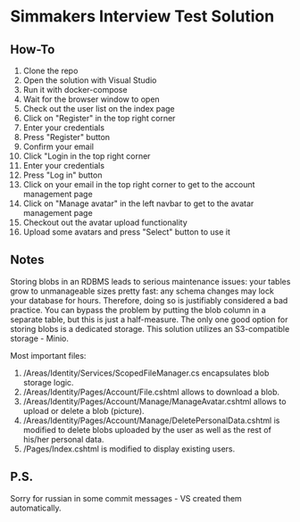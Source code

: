 # Simmakers Interview Test Solution

## How-To

1. Clone the repo
2. Open the solution with Visual Studio
3. Run it with docker-compose
4. Wait for the browser window to open
5. Check out the user list on the index page
6. Click on "Register" in the top right corner
7. Enter your credentials
8. Press "Register" button
9. Confirm your email
10. Click "Login in the top right corner
11. Enter your credentials
12. Press "Log in" button
13. Click on your email in the top right corner to get to the account management page
14. Click on "Manage avatar" in the left navbar to get to the avatar management page
15. Checkout out the avatar upload functionality
16. Upload some avatars and press "Select" button to use it

## Notes

Storing blobs in an RDBMS leads to serious maintenance issues: your tables grow to unmanageable sizes pretty fast: any schema changes may lock your database for hours.
Therefore, doing so is justifiably considered a bad practice. You can bypass the problem by putting the blob column in a separate table, but this is just a half-measure. The only one good option for storing blobs is a dedicated storage. This solution utilizes an S3-compatible storage - Minio.

Most important files:

1. /Areas/Identity/Services/ScopedFileManager.cs encapsulates blob storage logic.
2. /Areas/Identity/Pages/Account/File.cshtml allows to download a blob.
3. /Areas/Identity/Pages/Account/Manage/ManageAvatar.cshtml allows to upload or delete a blob (picture).
4. /Areas/Identity/Pages/Account/Manage/DeletePersonalData.cshtml is modified to delete blobs uploaded by the user as well as the rest of his/her personal data.
5. /Pages/Index.cshtml is modified to display existing users.

## P.S.

Sorry for russian in some commit messages - VS created them automatically.
